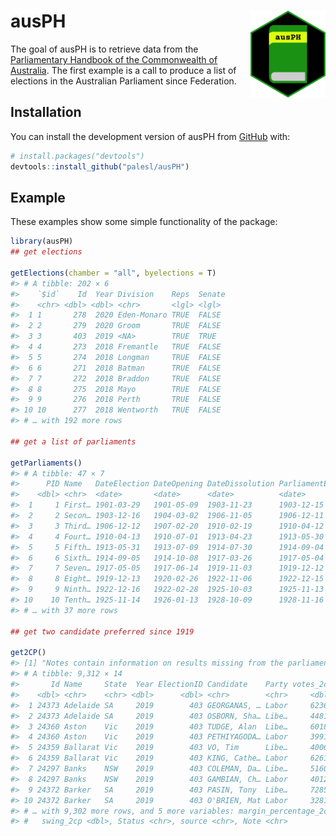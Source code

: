 
<!-- README.md is generated from README.Rmd. Please edit that file -->

# ausPH <img src='man/figures/ausPH_hex.png' align="right" height="139" />

<!-- badges: start -->
<!-- badges: end -->

The goal of ausPH is to retrieve data from the [Parliamentary Handbook
of the Commonwealth of Australia](https://handbook.aph.gov.au/). The
first example is a call to produce a list of elections in the Australian
Parliament since Federation.

## Installation

You can install the development version of ausPH from
[GitHub](https://github.com/) with:

``` r
# install.packages("devtools")
devtools::install_github("palesl/ausPH")
```

## Example

These examples show some simple functionality of the package:

``` r
library(ausPH) 
## get elections

getElections(chamber = "all", byelections = T)
#> # A tibble: 202 × 6
#>    `$id`    Id  Year Division    Reps  Senate
#>    <chr> <dbl> <dbl> <chr>       <lgl> <lgl> 
#>  1 1       278  2020 Eden-Monaro TRUE  FALSE 
#>  2 2       279  2020 Groom       TRUE  FALSE 
#>  3 3       403  2019 <NA>        TRUE  TRUE  
#>  4 4       273  2018 Fremantle   TRUE  FALSE 
#>  5 5       274  2018 Longman     TRUE  FALSE 
#>  6 6       271  2018 Batman      TRUE  FALSE 
#>  7 7       272  2018 Braddon     TRUE  FALSE 
#>  8 8       275  2018 Mayo        TRUE  FALSE 
#>  9 9       276  2018 Perth       TRUE  FALSE 
#> 10 10      277  2018 Wentworth   TRUE  FALSE 
#> # … with 192 more rows

## get a list of parliaments

getParliaments()
#> # A tibble: 47 × 7
#>      PID Name   DateElection DateOpening DateDissolution ParliamentEnd FQName   
#>    <dbl> <chr>  <date>       <date>      <date>          <date>        <chr>    
#>  1     1 First… 1901-03-29   1901-05-09  1903-11-23      1903-12-15    First Pa…
#>  2     2 Secon… 1903-12-16   1904-03-02  1906-11-05      1906-12-11    Second P…
#>  3     3 Third… 1906-12-12   1907-02-20  1910-02-19      1910-04-12    Third Pa…
#>  4     4 Fourt… 1910-04-13   1910-07-01  1913-04-23      1913-05-30    Fourth P…
#>  5     5 Fifth… 1913-05-31   1913-07-09  1914-07-30      1914-09-04    Fifth Pa…
#>  6     6 Sixth… 1914-09-05   1914-10-08  1917-03-26      1917-05-04    Sixth Pa…
#>  7     7 Seven… 1917-05-05   1917-06-14  1919-11-03      1919-12-12    Seventh …
#>  8     8 Eight… 1919-12-13   1920-02-26  1922-11-06      1922-12-15    Eighth P…
#>  9     9 Ninth… 1922-12-16   1922-02-28  1925-10-03      1925-11-13    Ninth Pa…
#> 10    10 Tenth… 1925-11-14   1926-01-13  1928-10-09      1928-11-16    Tenth Pa…
#> # … with 37 more rows

## get two candidate preferred since 1919

get2CP()
#> [1] "Notes contain information on results missing from the parliamentary handbook"
#> # A tibble: 9,312 × 14
#>       Id Name     State  Year ElectionID Candidate    Party votes_2cp margin_2cp
#>    <dbl> <chr>    <chr> <dbl>      <dbl> <chr>        <chr>     <dbl>      <dbl>
#>  1 24373 Adelaide SA     2019        403 GEORGANAS, … Labor     62362      17543
#>  2 24373 Adelaide SA     2019        403 OSBORN, Sha… Libe…     44819     -17543
#>  3 24360 Aston    Vic    2019        403 TUDGE, Alan  Libe…     60180      20270
#>  4 24360 Aston    Vic    2019        403 PETHIYAGODA… Labor     39910     -20270
#>  5 24359 Ballarat Vic    2019        403 VO, Tim      Libe…     40068     -22547
#>  6 24359 Ballarat Vic    2019        403 KING, Cathe… Labor     62615      22547
#>  7 24297 Banks    NSW    2019        403 COLEMAN, Da… Libe…     51609      11488
#>  8 24297 Banks    NSW    2019        403 GAMBIAN, Ch… Labor     40121     -11488
#>  9 24372 Barker   SA     2019        403 PASIN, Tony  Libe…     72851      40036
#> 10 24372 Barker   SA     2019        403 O'BRIEN, Mat Labor     32815     -40036
#> # … with 9,302 more rows, and 5 more variables: margin_percentage_2cp <dbl>,
#> #   swing_2cp <dbl>, Status <chr>, source <chr>, Note <chr>
```
